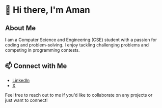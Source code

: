 # 👋 Hi there, I'm Aman

## About Me
I am a Computer Science and Engineering (CSE) student with a passion for coding and problem-solving. I enjoy tackling challenging problems and competing in programming contests.

## 📫 Connect with Me

- [LinkedIn](https://www.linkedin.com/in/amank1412)
- [X](https://x.com/Amank1412)



Feel free to reach out to me if you'd like to collaborate on any projects or just want to connect!
